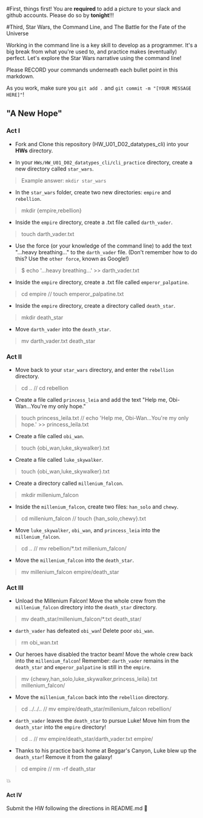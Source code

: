 #First, things first!
You are **required** to add a picture to your slack and github accounts. Please do so by **tonight**!!!

#Third, Star Wars, the Command Line, and The Battle for the Fate of the Universe

Working in the command line is a key skill to develop as a programmer. It's a big break from what you're used to, and practice makes (eventually) perfect. Let's explore the Star Wars narrative using the command line!

Please RECORD your commands underneath each bullet point in this markdown.

As you work, make sure you `git add .` and `git commit -m "[YOUR MESSAGE HERE]"`!

## "A New Hope"
### Act I

* Fork and Clone this repository (HW_U01_D02_datatypes_cli) into your **HWs** directory.

* In your `HWs/HW_U01_D02_datatypes_cli/cli_practice` directory, create a new directory called `star_wars`.

> Example answer: `mkdir star_wars`

* In the `star_wars` folder, create two new directories: `empire` and `rebellion`.
> mkdir {empire,rebellion}

* Inside the `empire` directory, create a .txt file called `darth_vader`.
> touch darth_vader.txt

* Use the force (or your knowledge of the command line) to add the text "...heavy breathing..." to the `darth_vader` file. (Don't remember how to do this? Use the `other force`, known as Google!)
> $ echo '...heavy breathing...' >> darth_vader.txt


* Inside the `empire` directory, create a .txt file called `emperor_palpatine`.
> cd empire // touch emperor_palpatine.txt

* Inside the `empire` directory, create a directory called `death_star`.
> mkdir death_star

* Move `darth_vader` into the `death_star`.
> mv darth_vader.txt death_star

### Act II

* Move back to your `star_wars` directory, and enter the `rebellion` directory.
> cd .. // cd rebellion

* Create a file called `princess_leia` and add the text "Help me, Obi-Wan...You're my only hope."
> touch princess_leila.txt // echo 'Help me, Obi-Wan...You're my only hope.' >> princess_leila.txt

* Create a file called `obi_wan`.
> touch {obi_wan,luke_skywalker}.txt

* Create a file called `luke_skywalker`.
> touch {obi_wan,luke_skywalker}.txt

* Create a directory called `millenium_falcon`.
> mkdir millenium_falcon

* Inside the `millenium_falcon`, create two files: `han_solo` and `chewy`.
> cd millenium_falcon // touch {han_solo,chewy}.txt

* Move `luke_skywalker`, `obi_wan`, and `princess_leia` into the `millenium_falcon`.
> cd .. // mv rebellion/*.txt millenium_falcon/

* Move the `millenium_falcon` into the `death_star`.
> mv millenium_falcon empire/death_star

### Act III

* Unload the Millenium Falcon! Move the whole crew from the `millenium_falcon` directory into the `death_star` directory.
> mv death_star/millenium_falcon/*.txt death_star/

* `darth_vader` has defeated `obi_wan`! Delete poor `obi_wan`.
> rm obi_wan.txt

* Our heroes have disabled the tractor beam! Move the whole crew back into the `millenium_falcon`! Remember: `darth_vader` remains in the `death_star` and `emperor_palpatine` is still in the `empire`.
> mv {chewy,han_solo,luke_skywalker,princess_leila}.txt millenium_falcon/

* Move the `millenium_falcon` back into the `rebellion` directory.
> cd ../../.. // mv empire/death_star/millenium_falcon rebellion/

* `darth_vader` leaves the `death_star` to pursue Luke! Move him from the `death_star` into the `empire` directory!
> cd .. // mv empire/death_star/darth_vader.txt empire/

* Thanks to his practice back home at Beggar's Canyon, Luke blew up the `death_star`! Remove it from the galaxy!
> cd empire // rm -rf death_star

 :boom:

#### Act IV

Submit the HW following the directions in README.md :tada: